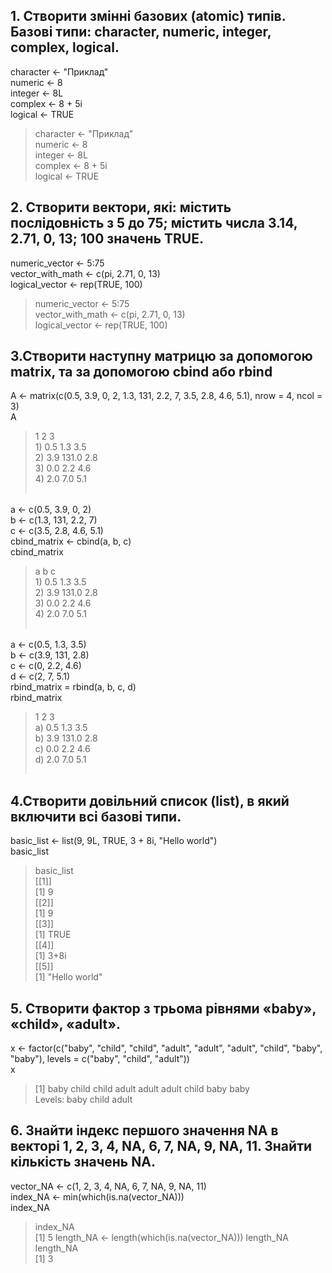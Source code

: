 ## 1.	Створити змінні базових (atomic) типів. Базові типи: character, numeric, integer, complex, logical. ##
character <- "Приклад" <br>
numeric <- 8 <br>
integer <- 8L <br>
complex <- 8 + 5i <br>
logical <- TRUE <br>
> character <- "Приклад" <br>
> numeric <- 8 <br>
> integer <- 8L <br>
> complex <- 8 + 5i <br>
> logical <- TRUE <br>
## 2.	Створити вектори, які: містить послідовність з 5 до 75; містить числа 3.14, 2.71, 0, 13; 100 значень TRUE. ## 
numeric_vector <- 5:75 <br>
vector_with_math <- c(pi, 2.71, 0, 13) <br>
logical_vector <- rep(TRUE, 100) <br>
> numeric_vector <- 5:75 <br>
> vector_with_math <- c(pi, 2.71, 0, 13) <br>
> logical_vector <- rep(TRUE, 100) <br>
## 3.Створити наступну матрицю за допомогою matrix, та за допомогою cbind або rbind ##
A <- matrix(c(0.5, 3.9, 0, 2, 1.3, 131, 2.2, 7, 3.5, 2.8, 4.6, 5.1), nrow = 4, ncol = 3) <br>
A <br>
> <table>
>    1        2      3 <br>
> 1) 0.5     1.3    3.5 <br>
> 2) 3.9     131.0  2.8 <br>
> 3) 0.0     2.2    4.6 <br>
> 4) 2.0     7.0    5.1 <br> </table>
a <- c(0.5, 3.9, 0, 2) <br>
b <- c(1.3, 131, 2.2, 7) <br>
c <- c(3.5, 2.8, 4.6, 5.1) <br>
cbind_matrix <- cbind(a, b, c) <br>
cbind_matrix <br> 

> <table>
>    a        b      c <br>
> 1) 0.5     1.3    3.5 <br>
> 2) 3.9     131.0  2.8 <br>
> 3) 0.0     2.2    4.6 <br>
> 4) 2.0     7.0    5.1 <br> </table>

a <- c(0.5, 1.3, 3.5) <br>
b <- c(3.9, 131, 2.8) <br>
c <- c(0, 2.2, 4.6) <br>
d <- c(2, 7, 5.1) <br>
rbind_matrix = rbind(a, b, c, d) <br>
rbind_matrix <br>
> <table>
>    1        2      3 <br>
> a) 0.5     1.3    3.5 <br>
> b) 3.9     131.0  2.8 <br>
> c) 0.0     2.2    4.6 <br>
> d) 2.0     7.0    5.1 <br> </table>

## 4.Створити довільний список (list), в який включити всі базові типи. ##
basic_list <- list(9, 9L, TRUE, 3 + 8i, "Hello world") <br>
basic_list <br>
> basic_list <br>
> [[1]] <br>
> [1] 9 <br>
> [[2]] <br>
> [1] 9 <br>
> [[3]] <br>
> [1] TRUE <br>
> [[4]] <br>
> [1] 3+8i <br>
> [[5]] <br>
> [1] "Hello world" <br>
## 5.	Створити фактор з трьома рівнями «baby», «child», «adult». ## 
x <- factor(c("baby", "child", "child", "adult", "adult", "adult", "child", "baby", "baby"), levels = c("baby", "child", "adult")) <br>
x <br>
> [1] baby  child child adult adult adult child baby  baby <br>
> Levels: baby child adult <br>
## 6.	Знайти індекс першого значення NA в векторі 1, 2, 3, 4, NA, 6, 7, NA, 9, NA, 11. Знайти кількість значень NA. ##
vector_NA <- c(1, 2, 3, 4, NA, 6, 7, NA, 9, NA, 11) <br>
index_NA <- min(which(is.na(vector_NA))) <br>
index_NA <br>
> index_NA <br>
> [1] 5
length_NA <- length(which(is.na(vector_NA)))
length_NA
> length_NA <br>
> [1] 3
